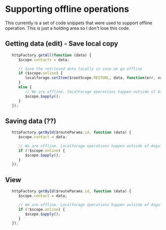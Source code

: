 # Supporting offline operations
This currently is a set of code snippets that were used to support offline operation. This is just a holding area so I don't lose this code.

## Getting data (edit) - Save local copy
```javascript
   httpFactory.getAll(function (data) {
      $scope.contacts = data;

      // Save the retrieved data locally in case we go offline
      if ($scope.online) {
         localforage.setItem($rootScope.RESTURL, data, function(err, value) { });
      }
      else {
         // We are offline. localForage operations happen outside of Angular's view, tell Angular data changed
         $scope.$apply();
      }
   });
```

## Saving data (??)
```javascript
   httpFactory.getById($routeParams.id, function (data) {
      $scope.contact = data;

      // We are offline. Localforage operations happen outside of Angular's view, tell Angular data changed
      if (!$scope.online) {
         $scope.$apply();
      }
   });
```

## View
```javascript
   httpFactory.getById($routeParams.id, function (data) {
      $scope.contact = data;

      // We are offline. Localforage operations happen outside of Angular's view, tell Angular data changed
      if (!$scope.online) {
         $scope.$apply();
      }
   });
```